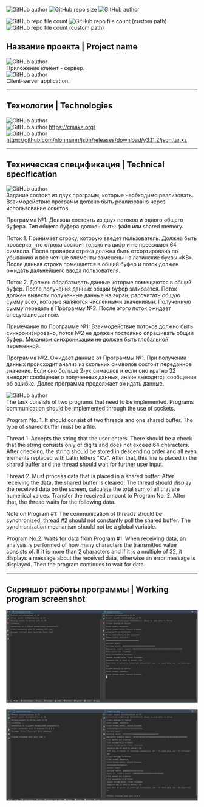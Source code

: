 ![GitHub author](https://img.shields.io/badge/made_by-Grigory_Brusnik-blueviolet)
![GitHub repo size](https://img.shields.io/github/repo-size/Edinokuruz/client_server_application?color=blueviolet)
![GitHub author](https://img.shields.io/badge/made_on-C++-blueviolet)

![GitHub repo file count](https://img.shields.io/github/directory-file-count/Edinokuruz/client_server_application?color=informational&label=Files%20Main%20dir)
![GitHub repo file count (custom path)](https://img.shields.io/github/directory-file-count/Edinokuruz/client_server_application/ProgramFirst_Client?color=informational&label=Files%20First%20program%20dir)
![GitHub repo file count (custom path)](https://img.shields.io/github/directory-file-count/Edinokuruz/client_server_application/ProgramSecond_Server?color=informational&label=Files%20Second%20program%20dir)
## __Название проекта | Project name__ 
![GitHub author](https://img.shields.io/badge/-RUS-blue)  
Приложение клиент - сервер.  
![GitHub author](https://img.shields.io/badge/-ENG-blue)  
Client-server application.
___
## __Технологии | Technologies__ 
![GitHub author](https://img.shields.io/badge/C++-23-darkblue)  
![GitHub author](https://img.shields.io/badge/CMake-3.25-darkblue)
https://cmake.org/  
![GitHub author](https://img.shields.io/badge/JSON-3.11.2-darkblue)
https://github.com/nlohmann/json/releases/download/v3.11.2/json.tar.xz
___
## __Техническая спецификация | Technical specification__
![GitHub author](https://img.shields.io/badge/-RUS-blue)    
Задание состоит из двух программ, которые необходимо реализовать. Взаимодействие программ должно быть реализовано через использование сокетов.

Программа №1. 
Должна состоять из двух потоков и одного общего буфера. Тип общего буфера должен быть: файл или shared memory.

Поток 1.  Принимает строку, которую введет пользователь. Должна быть проверка, что строка состоит только из цифр и не превышает 64 символа. После проверки строка должна быть отсортирована по убыванию и все четные элементы заменены на латинские буквы «КВ». После данная строка помещается в общий буфер и поток должен ожидать дальнейшего ввода пользователя.

Поток 2. Должен обрабатывать данные которые помещаются в общий буфер. После получения данных общий буфер затирается. Поток должен вывести полученные данные на экран, рассчитать общую сумму всех, которые являются численными значениями.  Полученную сумму передать в Программу №2. После этого поток ожидает следующие данные.

Примечание по Программе №1: Взаимодействие потоков должно быть синхронизировано, поток №2 не должен постоянно опрашивать общий буфер. Механизм синхронизации не должен быть глобальной переменной.

Программа №2. 
Ожидает данные от Программы №1. При получении данных происходит анализ из скольких символов состоит переданное значение. Если оно больше 2-ух символов и если оно кратно 32 выводит сообщение о полученных данных, иначе выводится сообщение об ошибке. Далее программа продолжает ожидать данные.

![GitHub author](https://img.shields.io/badge/-ENG-blue)  
The task consists of two programs that need to be implemented. Programs communication should be implemented through the use of sockets.

Program No. 1.
It should consist of two threads and one shared buffer. The type of shared buffer must be a file.

Thread 1. Accepts the string that the user enters. There should be a check that the string consists only of digits and does not exceed 64 characters. After checking, the string should be stored in descending order and all even elements replaced with Latin letters "KV". After that, this line is placed in the shared buffer and the thread should wait for further user input.

Thread 2. Must process data that is placed in a shared buffer. After receiving the data, the shared buffer is cleared. The thread should display the received data on the screen, calculate the total sum of all that are numerical values. Transfer the received amount to Program No. 2. After that, the thread waits for the following data.

Note on Program #1: The communication of threads should be synchronized, thread #2 should not constantly poll the shared buffer. The synchronization mechanism should not be a global variable.

Program No.2.
Waits for data from Program #1. When receiving data, an analysis is performed of how many characters the transmitted value consists of. If it is more than 2 characters and if it is a multiple of 32, it displays a message about the received data, otherwise an error message is displayed. Then the program continues to wait for data.
___  
## __Скриншот работы программы | Working program screenshot__
![Screenshot 1](https://github.com/Edinokuruz/client_server_application/blob/master/1.png)

![Screenshot 2](https://github.com/Edinokuruz/client_server_application/blob/master/2.png)

